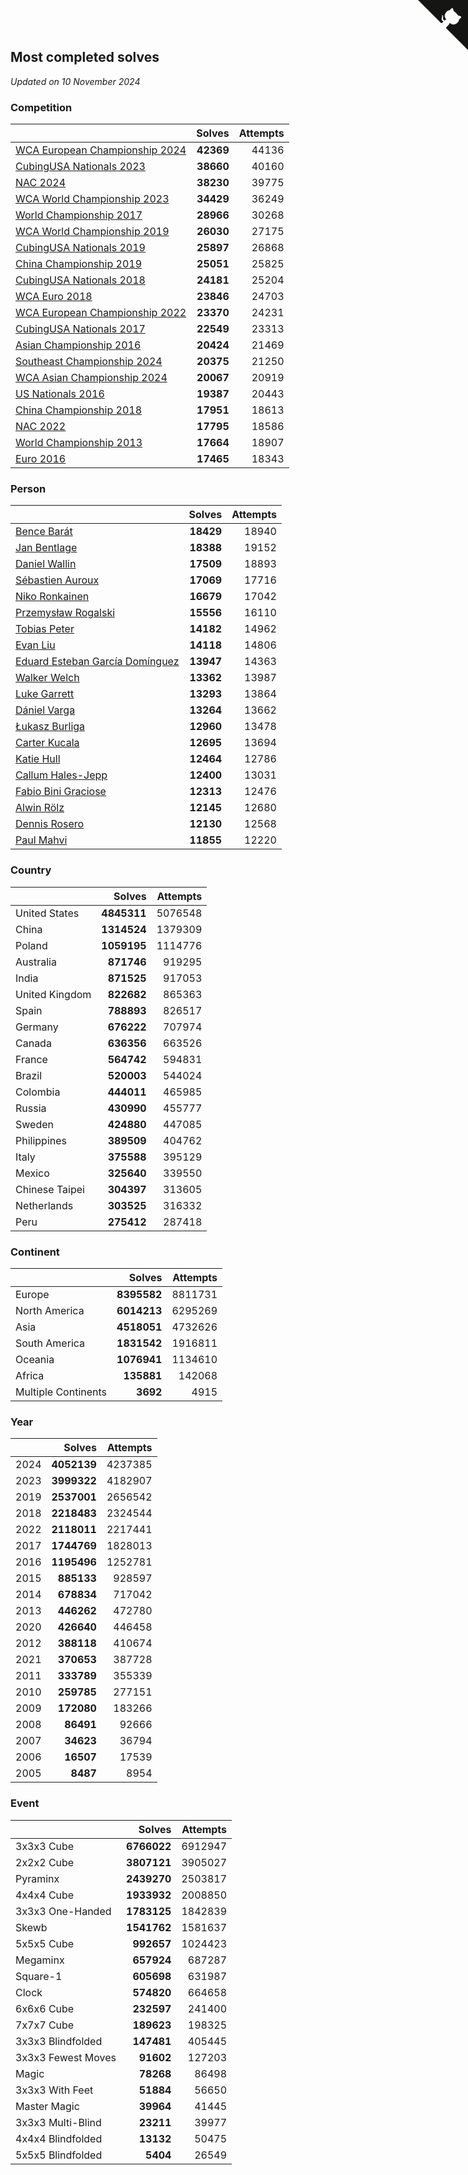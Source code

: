 ## Most completed solves

*Updated on 10 November 2024*


### Competition

|  | Solves | Attempts |
| :--- | ---: | ---: |
| [WCA European Championship 2024](https://www.worldcubeassociation.org/competitions/Euro2024) | **42369** | 44136 |
| [CubingUSA Nationals 2023](https://www.worldcubeassociation.org/competitions/CubingUSANationals2023) | **38660** | 40160 |
| [NAC 2024](https://www.worldcubeassociation.org/competitions/NAC2024) | **38230** | 39775 |
| [WCA World Championship 2023](https://www.worldcubeassociation.org/competitions/WC2023) | **34429** | 36249 |
| [World Championship 2017](https://www.worldcubeassociation.org/competitions/WC2017) | **28966** | 30268 |
| [WCA World Championship 2019](https://www.worldcubeassociation.org/competitions/WC2019) | **26030** | 27175 |
| [CubingUSA Nationals 2019](https://www.worldcubeassociation.org/competitions/CubingUSANationals2019) | **25897** | 26868 |
| [China Championship 2019](https://www.worldcubeassociation.org/competitions/ChinaChampionship2019) | **25051** | 25825 |
| [CubingUSA Nationals 2018](https://www.worldcubeassociation.org/competitions/CubingUSANationals2018) | **24181** | 25204 |
| [WCA Euro 2018](https://www.worldcubeassociation.org/competitions/Euro2018) | **23846** | 24703 |
| [WCA European Championship 2022](https://www.worldcubeassociation.org/competitions/Euro2022) | **23370** | 24231 |
| [CubingUSA Nationals 2017](https://www.worldcubeassociation.org/competitions/CubingUSANationals2017) | **22549** | 23313 |
| [Asian Championship 2016](https://www.worldcubeassociation.org/competitions/AsianChampionship2016) | **20424** | 21469 |
| [Southeast Championship 2024](https://www.worldcubeassociation.org/competitions/SoutheastChampionship2024) | **20375** | 21250 |
| [WCA Asian Championship 2024](https://www.worldcubeassociation.org/competitions/RubiksWCAAsianChampionship2024) | **20067** | 20919 |
| [US Nationals 2016](https://www.worldcubeassociation.org/competitions/USNationals2016) | **19387** | 20443 |
| [China Championship 2018](https://www.worldcubeassociation.org/competitions/ChinaChampionship2018) | **17951** | 18613 |
| [NAC 2022](https://www.worldcubeassociation.org/competitions/NAC2022) | **17795** | 18586 |
| [World Championship 2013](https://www.worldcubeassociation.org/competitions/WC2013) | **17664** | 18907 |
| [Euro 2016](https://www.worldcubeassociation.org/competitions/Euro2016) | **17465** | 18343 |

### Person

|  | Solves | Attempts |
| :--- | ---: | ---: |
| [Bence Barát](https://www.worldcubeassociation.org/persons/2008BARA01) | **18429** | 18940 |
| [Jan Bentlage](https://www.worldcubeassociation.org/persons/2010BENT01) | **18388** | 19152 |
| [Daniel Wallin](https://www.worldcubeassociation.org/persons/2013WALL03) | **17509** | 18893 |
| [Sébastien Auroux](https://www.worldcubeassociation.org/persons/2008AURO01) | **17069** | 17716 |
| [Niko Ronkainen](https://www.worldcubeassociation.org/persons/2010RONK01) | **16679** | 17042 |
| [Przemysław Rogalski](https://www.worldcubeassociation.org/persons/2013ROGA02) | **15556** | 16110 |
| [Tobias Peter](https://www.worldcubeassociation.org/persons/2014PETE03) | **14182** | 14962 |
| [Evan Liu](https://www.worldcubeassociation.org/persons/2009LIUE01) | **14118** | 14806 |
| [Eduard Esteban García Domínguez](https://www.worldcubeassociation.org/persons/2011EDUA01) | **13947** | 14363 |
| [Walker Welch](https://www.worldcubeassociation.org/persons/2011WELC01) | **13362** | 13987 |
| [Luke Garrett](https://www.worldcubeassociation.org/persons/2017GARR05) | **13293** | 13864 |
| [Dániel Varga](https://www.worldcubeassociation.org/persons/2008VARG01) | **13264** | 13662 |
| [Łukasz Burliga](https://www.worldcubeassociation.org/persons/2013BURL01) | **12960** | 13478 |
| [Carter Kucala](https://www.worldcubeassociation.org/persons/2015KUCA01) | **12695** | 13694 |
| [Katie Hull](https://www.worldcubeassociation.org/persons/2010HULL01) | **12464** | 12786 |
| [Callum Hales-Jepp](https://www.worldcubeassociation.org/persons/2012HALE01) | **12400** | 13031 |
| [Fabio Bini Graciose](https://www.worldcubeassociation.org/persons/2010GRAC02) | **12313** | 12476 |
| [Alwin Rölz](https://www.worldcubeassociation.org/persons/2016ROLZ01) | **12145** | 12680 |
| [Dennis Rosero](https://www.worldcubeassociation.org/persons/2010ROSE03) | **12130** | 12568 |
| [Paul Mahvi](https://www.worldcubeassociation.org/persons/2012MAHV01) | **11855** | 12220 |

### Country

|  | Solves | Attempts |
| :--- | ---: | ---: |
| United States | **4845311** | 5076548 |
| China | **1314524** | 1379309 |
| Poland | **1059195** | 1114776 |
| Australia | **871746** | 919295 |
| India | **871525** | 917053 |
| United Kingdom | **822682** | 865363 |
| Spain | **788893** | 826517 |
| Germany | **676222** | 707974 |
| Canada | **636356** | 663526 |
| France | **564742** | 594831 |
| Brazil | **520003** | 544024 |
| Colombia | **444011** | 465985 |
| Russia | **430990** | 455777 |
| Sweden | **424880** | 447085 |
| Philippines | **389509** | 404762 |
| Italy | **375588** | 395129 |
| Mexico | **325640** | 339550 |
| Chinese Taipei | **304397** | 313605 |
| Netherlands | **303525** | 316332 |
| Peru | **275412** | 287418 |

### Continent

|  | Solves | Attempts |
| :--- | ---: | ---: |
| Europe | **8395582** | 8811731 |
| North America | **6014213** | 6295269 |
| Asia | **4518051** | 4732626 |
| South America | **1831542** | 1916811 |
| Oceania | **1076941** | 1134610 |
| Africa | **135881** | 142068 |
| Multiple Continents | **3692** | 4915 |

### Year

|  | Solves | Attempts |
| :--- | ---: | ---: |
| 2024 | **4052139** | 4237385 |
| 2023 | **3999322** | 4182907 |
| 2019 | **2537001** | 2656542 |
| 2018 | **2218483** | 2324544 |
| 2022 | **2118011** | 2217441 |
| 2017 | **1744769** | 1828013 |
| 2016 | **1195496** | 1252781 |
| 2015 | **885133** | 928597 |
| 2014 | **678834** | 717042 |
| 2013 | **446262** | 472780 |
| 2020 | **426640** | 446458 |
| 2012 | **388118** | 410674 |
| 2021 | **370653** | 387728 |
| 2011 | **333789** | 355339 |
| 2010 | **259785** | 277151 |
| 2009 | **172080** | 183266 |
| 2008 | **86491** | 92666 |
| 2007 | **34623** | 36794 |
| 2006 | **16507** | 17539 |
| 2005 | **8487** | 8954 |

### Event

|  | Solves | Attempts |
| :--- | ---: | ---: |
| 3x3x3 Cube | **6766022** | 6912947 |
| 2x2x2 Cube | **3807121** | 3905027 |
| Pyraminx | **2439270** | 2503817 |
| 4x4x4 Cube | **1933932** | 2008850 |
| 3x3x3 One-Handed | **1783125** | 1842839 |
| Skewb | **1541762** | 1581637 |
| 5x5x5 Cube | **992657** | 1024423 |
| Megaminx | **657924** | 687287 |
| Square-1 | **605698** | 631987 |
| Clock | **574820** | 664658 |
| 6x6x6 Cube | **232597** | 241400 |
| 7x7x7 Cube | **189623** | 198325 |
| 3x3x3 Blindfolded | **147481** | 405445 |
| 3x3x3 Fewest Moves | **91602** | 127203 |
| Magic | **78268** | 86498 |
| 3x3x3 With Feet | **51884** | 56650 |
| Master Magic | **39964** | 41445 |
| 3x3x3 Multi-Blind | **23211** | 39977 |
| 4x4x4 Blindfolded | **13132** | 50475 |
| 5x5x5 Blindfolded | **5404** | 26549 |


<a href="https://github.com/jonatanklosko/wca_statistics" class="github-corner" aria-label="View source on Github"><svg width="80" height="80" viewBox="0 0 250 250" style="fill:#151513; color:#fff; position: absolute; top: 0; border: 0; right: 0;" aria-hidden="true"><path d="M0,0 L115,115 L130,115 L142,142 L250,250 L250,0 Z"></path><path d="M128.3,109.0 C113.8,99.7 119.0,89.6 119.0,89.6 C122.0,82.7 120.5,78.6 120.5,78.6 C119.2,72.0 123.4,76.3 123.4,76.3 C127.3,80.9 125.5,87.3 125.5,87.3 C122.9,97.6 130.6,101.9 134.4,103.2" fill="currentColor" style="transform-origin: 130px 106px;" class="octo-arm"></path><path d="M115.0,115.0 C114.9,115.1 118.7,116.5 119.8,115.4 L133.7,101.6 C136.9,99.2 139.9,98.4 142.2,98.6 C133.8,88.0 127.5,74.4 143.8,58.0 C148.5,53.4 154.0,51.2 159.7,51.0 C160.3,49.4 163.2,43.6 171.4,40.1 C171.4,40.1 176.1,42.5 178.8,56.2 C183.1,58.6 187.2,61.8 190.9,65.4 C194.5,69.0 197.7,73.2 200.1,77.6 C213.8,80.2 216.3,84.9 216.3,84.9 C212.7,93.1 206.9,96.0 205.4,96.6 C205.1,102.4 203.0,107.8 198.3,112.5 C181.9,128.9 168.3,122.5 157.7,114.1 C157.9,116.9 156.7,120.9 152.7,124.9 L141.0,136.5 C139.8,137.7 141.6,141.9 141.8,141.8 Z" fill="currentColor" class="octo-body"></path></svg></a><style>.github-corner:hover .octo-arm{animation:octocat-wave 560ms ease-in-out}@keyframes octocat-wave{0%,100%{transform:rotate(0)}20%,60%{transform:rotate(-25deg)}40%,80%{transform:rotate(10deg)}}@media (max-width:500px){.github-corner:hover .octo-arm{animation:none}.github-corner .octo-arm{animation:octocat-wave 560ms ease-in-out}}</style>
